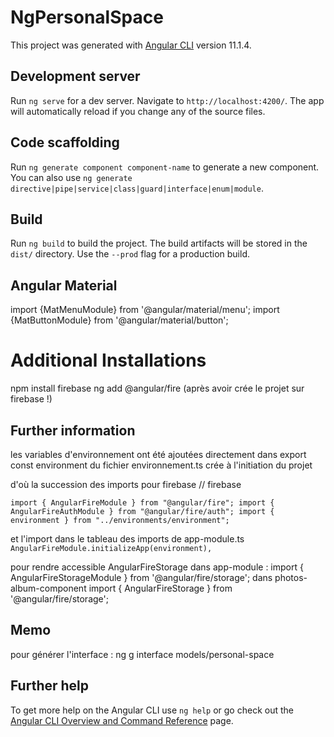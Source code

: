 # NgPersonalSpace

This project was generated with [Angular CLI](https://github.com/angular/angular-cli) version 11.1.4.

## Development server

Run `ng serve` for a dev server. Navigate to `http://localhost:4200/`. The app will automatically reload if you change any of the source files.

## Code scaffolding

Run `ng generate component component-name` to generate a new component. You can also use `ng generate directive|pipe|service|class|guard|interface|enum|module`.

## Build

Run `ng build` to build the project. The build artifacts will be stored in the `dist/` directory. Use the `--prod` flag for a production build.

## Angular Material

import {MatMenuModule} from '@angular/material/menu';
import {MatButtonModule} from '@angular/material/button';

# Additional Installations 

npm install firebase
ng add @angular/fire (après avoir crée le projet sur firebase !)

## Further information 

les variables d'environnement  ont été ajoutées directement dans export const environment du fichier environnement.ts crée à l'initiation du projet

d'où la succession des imports pour firebase
// firebase

``
import { AngularFireModule } from "@angular/fire";
import { AngularFireAuthModule } from "@angular/fire/auth";
import { environment } from "../environments/environment";
``

et l'import dans le tableau des imports de app-module.ts
`AngularFireModule.initializeApp(environment),`

pour rendre accessible AngularFireStorage 
dans app-module :
import { AngularFireStorageModule } from '@angular/fire/storage';
dans photos-album-component
import { AngularFireStorage } from '@angular/fire/storage';

## Memo
pour générer l'interface :
ng g interface models/personal-space

## Further help

To get more help on the Angular CLI use `ng help` or go check out the [Angular CLI Overview and Command Reference](https://angular.io/cli) page.
